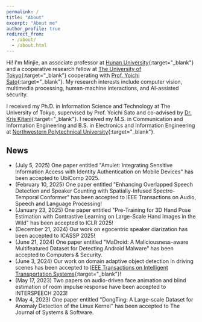 ```yaml
---
permalink: /
title: "About"
excerpt: "About me"
author_profile: true
redirect_from: 
  - /about/
  - /about.html
---
```


Hi! I'm Minjie, an associate professor at [Hunan University](http://www-en.hnu.edu.cn/index.htm){:target="_blank"} and a cooperative research fellow at [The University of Tokyo](https://www.iis.u-tokyo.ac.jp/en/){:target="_blank"} cooperating with [Prof. Yoichi Sato](https://www.ut-vision.org/sato-lab/){:target="_blank"}. My research interests include computer vision, multimedia processing, human-machine interactions, and AI-assisted security.

I received my Ph.D. in Information Science and Technology at The University of Tokyo, supervised by Prof. Yoichi Sato and co-advised by [Dr. Kris Kitani](http://www.cs.cmu.edu/~kkitani/){:target="_blank"}. I received my M.S. in Communication and Information Engineering and B.S. in Electronics and Information Engineering at [Northwestern Polytechnical University](http://en.nwpu.edu.cn/){:target="_blank"}.


## News
* (July 5, 2025) One paper entitled "Amulet: Integrating Sensitive Information Access with Identity Authentication on Mobile Devices" has been accepted to UbiComp 2025.  
* (February 10, 2025) One paper entitled "Enhancing Overlapped Speech Detection and Speaker Counting with  Spatially-Infused Spectro-Temporal Conformer" has been accepted to IEEE Transactions on Audio, Speech and Language Processing!
* (January 23, 2025) One paper entitled "Pre-Training for 3D Hand Pose Estimation with Contrastive Learning on Large-Scale Hand Images in the Wild" has been accepted to ICLR 2025!
* (December 21, 2024) Our work on egocentric speaker diarization has been accepted to ICASSP 2025!  
* (June 21, 2024) One paper entitled "MaDroid: A Maliciousness-aware Multifeatured Dataset for Detecting Android Malware" has been accepted to Computers & Security.  
* (June 3, 2024) Our work on domain adaptive object detection in driving scenes has been accepted to [IEEE Transactions on Intelligent Transportation Systems](https://ieeexplore.ieee.org/document/10570076){:target="_blank"}!  
* (May 17, 2023) Two papers on audio-driven face animation and blind estimation of room impulse response have been accepted to INTERSPEECH 2023!  
* (May 4, 2023) One paper entitled "DongTing: A Large-scale Dataset for Anomaly Detection of the Linux Kernel" has been accepted to The Journal of Systems & Software.
